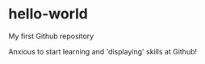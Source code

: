# hello-world
My first Github repository

Anxious to start learning and 'displaying' skills at Github!
